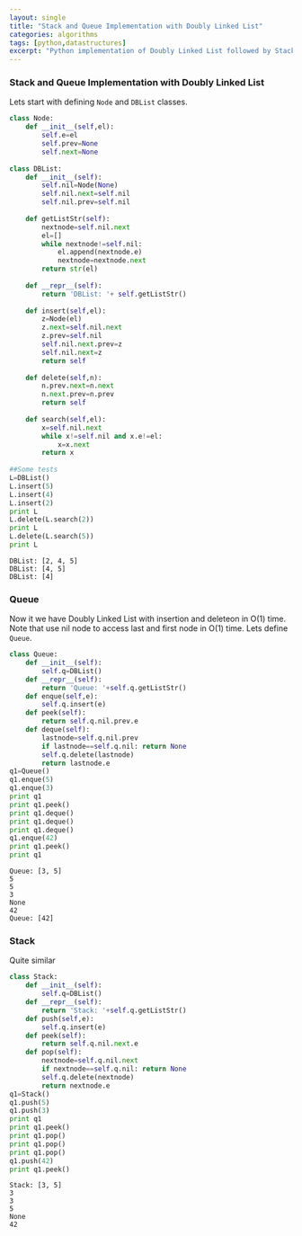```yaml
---
layout: single
title: "Stack and Queue Implementation with Doubly Linked List"
categories: algorithms
tags: [python,datastructures]
excerpt: "Python implementation of Doubly Linked List followed by Stack and Queue"
---
```


### Stack and Queue Implementation with Doubly Linked List
Lets start with defining `Node` and `DBList` classes.


```python
class Node:
    def __init__(self,el):
        self.e=el
        self.prev=None
        self.next=None
        
class DBList:
    def __init__(self):
        self.nil=Node(None)
        self.nil.next=self.nil
        self.nil.prev=self.nil
        
    def getListStr(self):
        nextnode=self.nil.next
        el=[]
        while nextnode!=self.nil:
            el.append(nextnode.e)
            nextnode=nextnode.next
        return str(el)
    
    def __repr__(self):
        return 'DBList: '+ self.getListStr()     
    
    def insert(self,el):
        z=Node(el)
        z.next=self.nil.next
        z.prev=self.nil
        self.nil.next.prev=z
        self.nil.next=z
        return self
    
    def delete(self,n):
        n.prev.next=n.next
        n.next.prev=n.prev
        return self
    
    def search(self,el):
        x=self.nil.next
        while x!=self.nil and x.e!=el:
            x=x.next
        return x
    
##Some tests
L=DBList()
L.insert(5)
L.insert(4)
L.insert(2)
print L
L.delete(L.search(2))
print L
L.delete(L.search(5))
print L
```

    DBList: [2, 4, 5]
    DBList: [4, 5]
    DBList: [4]


### Queue
Now it we have Doubly Linked List with insertion and deleteon in O(1) time. Note that use nil node to access last and first node in O(1) time. Lets define `Queue`. 


```python
class Queue:
    def __init__(self):
        self.q=DBList()
    def __repr__(self):
        return 'Queue: '+self.q.getListStr()
    def enque(self,e):
        self.q.insert(e)
    def peek(self):
        return self.q.nil.prev.e
    def deque(self):
        lastnode=self.q.nil.prev
        if lastnode==self.q.nil: return None
        self.q.delete(lastnode)
        return lastnode.e
q1=Queue()
q1.enque(5)
q1.enque(3)
print q1
print q1.peek()
print q1.deque()
print q1.deque()
print q1.deque()
q1.enque(42)
print q1.peek()
print q1

```

    Queue: [3, 5]
    5
    5
    3
    None
    42
    Queue: [42]


### Stack
Quite similar 


```python
class Stack:
    def __init__(self):
        self.q=DBList()
    def __repr__(self):
        return 'Stack: '+self.q.getListStr()
    def push(self,e):
        self.q.insert(e)
    def peek(self):
        return self.q.nil.next.e
    def pop(self):
        nextnode=self.q.nil.next
        if nextnode==self.q.nil: return None
        self.q.delete(nextnode)
        return nextnode.e
q1=Stack()
q1.push(5)
q1.push(3)
print q1
print q1.peek()
print q1.pop()
print q1.pop()
print q1.pop()
q1.push(42)
print q1.peek()

```

    Stack: [3, 5]
    3
    3
    5
    None
    42

